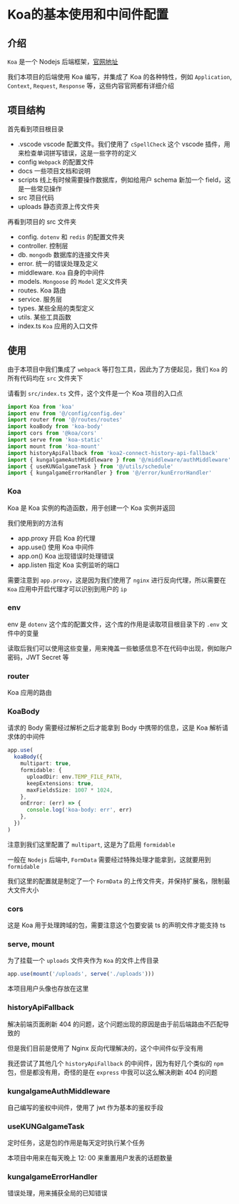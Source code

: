 # Koa的基本使用和中间件配置

## 介绍

`Koa` 是一个 Nodejs 后端框架，[官网地址](https://koajs.com/)

我们本项目的后端使用 Koa 编写，并集成了 Koa 的各种特性，例如 `Application`, `Context`, `Request`, `Response` 等，这些内容官网都有详细介绍

## 项目结构

首先看到项目根目录

* .vscode vscode 配置文件。我们使用了 `cSpellCheck` 这个 vscode 插件，用来检查单词拼写错误，这是一些字符的定义
* config `Webpack` 的配置文件
* docs 一些项目文档和说明
* scripts 线上有时候需要操作数据库，例如给用户 schema 新加一个 field，这是一些常见操作
* src 项目代码
* uploads 静态资源上传文件夹

再看到项目的 src 文件夹

* config. `dotenv` 和 `redis` 的配置文件夹
* controller. 控制层
* db. `mongodb` 数据库的连接文件夹
* error. 统一的错误处理及定义
* middleware. `Koa` 自身的中间件
* models. `Mongoose` 的 `Model` 定义文件夹
* routes. Koa 路由
* service. 服务层
* types. 某些全局的类型定义
* utils. 某些工具函数
* index.ts `Koa` 应用的入口文件

## 使用

由于本项目中我们集成了 `webpack` 等打包工具，因此为了方便起见，我们 `Koa` 的所有代码均在 `src` 文件夹下

请看到 `src/index.ts` 文件，这个文件是一个 Koa 项目的入口点

```typescript
import Koa from 'koa'
import env from '@/config/config.dev'
import router from '@/routes/routes'
import koaBody from 'koa-body'
import cors from '@koa/cors'
import serve from 'koa-static'
import mount from 'koa-mount'
import historyApiFallback from 'koa2-connect-history-api-fallback'
import { kungalgameAuthMiddleware } from '@/middleware/authMiddleware'
import { useKUNGalgameTask } from '@/utils/schedule'
import { kungalgameErrorHandler } from '@/error/kunErrorHandler'
```

### Koa

Koa 是 Koa 实例的构造函数，用于创建一个 Koa 实例并返回

我们使用到的方法有

* app.proxy 开启 Koa 的代理
* app.use() 使用 Koa 中间件
* app.on() Koa 出现错误时处理错误
* app.listen 指定 Koa 实例监听的端口

需要注意到 `app.proxy`，这是因为我们使用了 `nginx` 进行反向代理，所以需要在 `Koa` 应用中开启代理才可以识别到用户的 `ip`

### env

env 是 `dotenv` 这个库的配置文件，这个库的作用是读取项目根目录下的 `.env` 文件中的变量

读取后我们可以使用这些变量，用来掩盖一些敏感信息不在代码中出现，例如账户密码，JWT Secret 等

### router

Koa 应用的路由

### KoaBody

请求的 Body 需要经过解析之后才能拿到 Body 中携带的信息，这是 Koa 解析请求体的中间件

```typescript
app.use(
  koaBody({
    multipart: true,
    formidable: {
      uploadDir: env.TEMP_FILE_PATH,
      keepExtensions: true,
      maxFieldsSize: 1007 * 1024,
    },
    onError: (err) => {
      console.log('koa-body: err', err)
    },
  })
)
```

注意到我们这里配置了 `multipart`, 这是为了启用 `formidable`

一般在 `Nodejs` 后端中, `FormData` 需要经过特殊处理才能拿到，这就要用到 `formidable`

我们这里的配置就是制定了一个 `FormData` 的上传文件夹，并保持扩展名，限制最大文件大小

### cors

这是 Koa 用于处理跨域的包，需要注意这个包要安装 ts 的声明文件才能支持 ts

### serve, mount

为了挂载一个 `uploads` 文件夹作为 `Koa` 的文件上传目录

```typescript
app.use(mount('/uploads', serve('./uploads')))
```

本项目用户头像也存放在这里

### historyApiFallback

解决前端页面刷新 404 的问题，这个问题出现的原因是由于前后端路由不匹配导致的

但是我们目前是使用了 Nginx 反向代理解决的，这个中间件似乎没有用

我还尝试了其他几个 `historyApiFallback` 的中间件，因为有好几个类似的 `npm` 包，但是都没有用，奇怪的是在 `express` 中我可以这么解决刷新 404 的问题

### kungalgameAuthMiddleware

自己编写的鉴权中间件，使用了 jwt 作为基本的鉴权手段

### useKUNGalgameTask

定时任务，这是包的作用是每天定时执行某个任务

本项目中用来在每天晚上 12: 00 来重置用户发表的话题数量

### kungalgameErrorHandler

错误处理，用来捕获全局的已知错误

